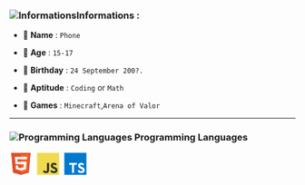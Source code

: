 ### <img src="https://cdn3.emoji.gg/emojis/6472-mc.gif" title="Informations" alt="Informations" width="35" height="35"/>Informations :

- 🍎 **Name** : `Phone`

- 🍊 **Age** : `15-17`

- 🍋 **Birthday** : `24 September 200?.`

- 🍐 **Aptitude** : `Coding` or `Math`

- 🍇 **Games** : `Minecraft`,`Arena of Valor`

---

### <img src="https://cdn.discordapp.com/emojis/886614002199838721.gif?size=28&quality=lossless" title="Programming Languages" alt="Programming Languages" width="28" height="15"/> **Programming Languages**

<p>
<img src="https://github.com/devicons/devicon/blob/master/icons/html5/html5-original.svg" title="HTML5" alt="HTML5" width="40" height="40"/>&nbsp;
<img src="https://github.com/devicons/devicon/blob/master/icons/javascript/javascript-original.svg" title="JavaScript" alt="JavaScript" width="40" height="40"/>&nbsp;
<img src="https://github.com/devicons/devicon/blob/master/icons/typescript/typescript-original.svg" title="TypeScript" alt="TypeScript" width="40" height="40"/>&nbsp;
</p>
